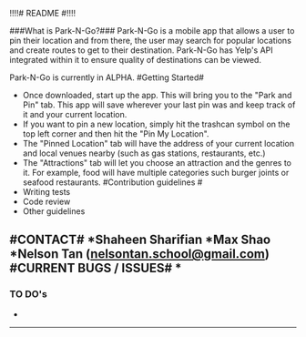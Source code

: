 !!!!# README #!!!!

###What is Park-N-Go?###
Park-N-Go is a mobile app that allows a user to pin their location and from there, the user may search 
for popular locations and create routes to get to their destination. Park-N-Go has Yelp's API integrated
within it to ensure quality of destinations can be viewed.

Park-N-Go is currently in ALPHA.
#Getting Started#
* Once downloaded, start up the app. This will bring you to the "Park and Pin" tab. This app will save
   wherever your last pin was and keep track of it and your current location.
* If you want to pin a new location, simply hit the trashcan symbol on the top left corner and then hit the
   "Pin My Location".
* The "Pinned Location" tab will have the address of your current location and local venues nearby (such as
   gas stations, restaurants, etc.)
* The "Attractions" tab will let you choose an attraction and the genres to it. For example, food will have
   multiple categories such burger joints or seafood restaurants.
#Contribution guidelines #
* Writing tests
* Code review
* Other guidelines

#CONTACT#
*Shaheen Sharifian
*Max Shao
*Nelson Tan (nelsontan.school@gmail.com)
#CURRENT BUGS / ISSUES#
*
-------------------------------------------------------------------------------------------------------------
### TO DO's ###
*
-------------------------------------------------------------------------------------------------------------
